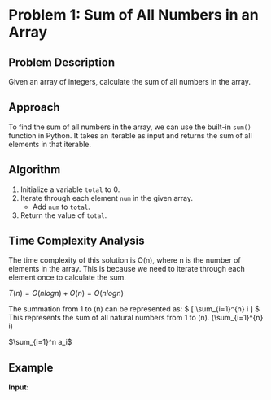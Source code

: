 # Problem 1: Sum of All Numbers in an Array

## Problem Description

Given an array of integers, calculate the sum of all numbers in the array.

## Approach

To find the sum of all numbers in the array, we can use the built-in `sum()` function in Python. It takes an iterable as input and returns the sum of all elements in that iterable.

## Algorithm

1. Initialize a variable `total` to $0$.
2. Iterate through each element `num` in the given array.
    - Add `num` to `total`.
3. Return the value of `total`.

## Time Complexity Analysis

The time complexity of this solution is O(n), where n is the number of elements in the array. This is because we need to iterate through each element once to calculate the sum.

$T(n) = O(nlogn) + O(n) = O(nlogn)$

The summation from 1 to \(n\) can be represented as:
$
\[
\sum_{i=1}^{n} i
\]
$
This represents the sum of all natural numbers from 1 to \(n\).
\(\sum_{i=1}^{n} i\)

$\sum_{i=1}^n a_i$

## Example

**Input:**
